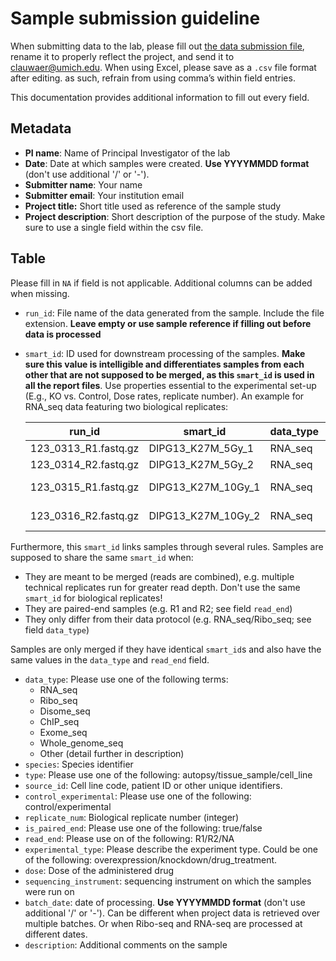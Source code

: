 # Sample submission guideline

When submitting data to the lab, please fill out [the data submission file](https://github.com/Prensner-Lab/sample_submission/blob/main/sample_submission_prensner_lab.csv), rename it to properly reflect the project, and send it to [clauwaer@umich.edu](mailto:clauwaer@umich.edu). When using Excel, please save as a `.csv` file format after editing. as such, refrain from using comma’s within field entries.

This documentation provides additional information to fill out every field.

## Metadata

- **PI name**: Name of Principal Investigator of the lab
- **Date**: Date at which samples were created. **Use YYYYMMDD format** (don't use additional '/' or '-').
- **Submitter name**: Your name
- **Submitter email**: Your institution email
- **Project title:** Short title used as reference of the sample study
- **Project description**: Short description of the purpose of the study. Make sure to use a single field within the csv file.

## Table

Please fill in `NA` if field is not applicable. Additional columns can be added when missing.

- `run_id`: File name of the data generated from the sample. Include the file extension. **Leave empty or use sample reference if filling out before data is processed**
- `smart_id`: ID used for downstream processing of the samples. **Make sure this value is intelligible and differentiates samples from each other that are not supposed to be merged, as this `smart_id` is used in all the report files**. Use properties essential to the experimental set-up (E.g., KO vs. Control, Dose rates, replicate number). An example for RNA_seq data featuring two biological replicates:

  | **run_id** | **smart_id** | **data_type** | **read_end** | **replicate_num** |  **dose** |
  | --- | --- | --- | --- | --- | --- |
  | 123_0313_R1.fastq.gz | DIPG13_K27M_5Gy_1 | RNA_seq | R1 | 1 | 5Gy |
  | 123_0314_R2.fastq.gz | DIPG13_K27M_5Gy_2 | RNA_seq | R2 | 2 | 5Gy |
  | 123_0315_R1.fastq.gz | DIPG13_K27M_10Gy_1 | RNA_seq | R1 | 1 | 10 Gy |
  | 123_0316_R2.fastq.gz | DIPG13_K27M_10Gy_2 | RNA_seq | R2 | 2 | 10 Gy |

Furthermore, this `smart_id` links samples through several rules. Samples are supposed to share the same `smart_id` when:
  - They are meant to be merged (reads are combined), e.g. multiple technical replicates run for greater read depth. Don't use the same `smart_id` for biological replicates!
  - They are paired-end samples (e.g. R1 and R2; see field `read_end`)
  - They only differ from their data protocol (e.g. RNA_seq/Ribo_seq; see field `data_type`)

  Samples are only merged if they have identical `smart_id`s and also have the same values in the `data_type` and `read_end` field. 

- `data_type`: Please use one of the following terms:
  - RNA_seq
  - Ribo_seq
  - Disome_seq
  - ChIP_seq
  - Exome_seq
  - Whole_genome_seq
  - Other (detail further in description)
- `species`: Species identifier
- `type`: Please use one of the following: autopsy/tissue_sample/cell_line
- `source_id`: Cell line code, patient ID or other unique identifiers.
- `control_experimental`: Please use one of the following: control/experimental
- `replicate_num`: Biological replicate number (integer)
- `is_paired_end`: Please use one of the following: true/false
- `read_end`: Please use on of the following: R1/R2/NA
- `experimental_type`: Please describe the experiment type. Could be one of the following: overexpression/knockdown/drug_treatment.
- `dose`: Dose of the administered drug
- `sequencing_instrument`: sequencing instrument on which the samples were run on
- `batch_date`: date of processing. **Use YYYYMMDD format** (don't use additional '/' or '-'). Can be different when project data is retrieved over multiple batches. Or when Ribo-seq and RNA-seq are processed at different dates.
- `description`: Additional comments on the sample
